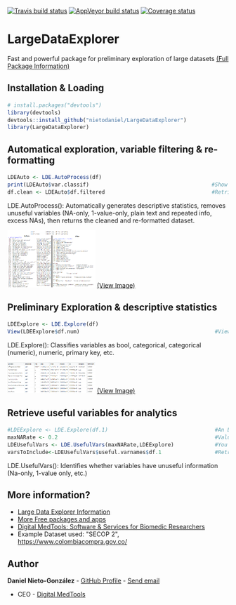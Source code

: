 <!-- badges: start -->
[![Travis build status](https://travis-ci.org/nietodaniel/LargeDataExplorer.svg?branch=master)](https://travis-ci.org/nietodaniel/LargeDataExplorer)
[![AppVeyor build status](https://ci.appveyor.com/api/projects/status/github/nietodaniel/LargeDataExplorer?branch=master&svg=true)](https://ci.appveyor.com/project/nietodaniel/LargeDataExplorer)
[![Coverage status](https://codecov.io/gh/nietodaniel/LargeDataExplorer/branch/master/graph/badge.svg)](https://codecov.io/github/nietodaniel/LargeDataExplorer?branch=master)
<!-- badges: end -->

# LargeDataExplorer

Fast and powerful package for preliminary exploration of large datasets
[(Full Package Information)](http://www.digitalmedtools.com/Freeware/LargeDataExplorer)

## Installation & Loading

``` r
# install.packages("devtools")
library(devtools)
devtools::install_github("nietodaniel/LargeDataExplorer")
library(LargeDataExplorer)
```


## Automatical exploration, variable filtering & re-formatting

``` r
LDEAuto <- LDE.AutoProcess(df)     
print(LDEAuto$var.classif)                                       #Show how the variables were clasiffied
df.clean <- LDEAuto$df.filtered                                  #Retrieve the filtered dataset
```
LDE.AutoProcess(): Automatically generates descriptive statistics, removes unuseful variables (NA-only, 1-value-only, plain text and repeated info, excess NAs), then returns the cleaned and re-formatted dataset.

<img src="https://raw.githubusercontent.com/nietodaniel/LargeDataExplorer/master/images/AutoProcess.png" width="200"> [(View Image)](https://raw.githubusercontent.com/nietodaniel/LargeDataExplorer/master/images/AutoProcess.png)



## Preliminary Exploration & descriptive statistics

``` r
LDEExplore <- LDE.Explore(df)
View(LDEExplore$df.num)                                           #View the descriptive statistics
```
LDE.Explore(): Classifies variables as bool, categorical, categorical (numeric), numeric, primary key, etc.

<img src="https://raw.githubusercontent.com/nietodaniel/LargeDataExplorer/master/images/Explore.png" width="200"> [(View Image)](https://raw.githubusercontent.com/nietodaniel/LargeDataExplorer/master/images/Explore.png)



## Retrieve useful variables for analytics

``` r
#LDEExplore <- LDE.Explore(df.1)                                  #An LDE Exploration must have been performed first
maxNARate <- 0.2                                                  #Values between 0-1
LDEUsefulVars <- LDE.UsefulVars(maxNARate,LDEExplore)             #You can 1 LDEExplore Objects or as many as you want
varsToInclude<-LDEUsefulVars$useful.varnames$df.1                 #Retrieve a string vector with the useful variable names for df.1
```
LDE.UsefulVars(): Identifies whether variables have unuseful information (Na-only, 1-value only, etc.)



## More information?
- [Large Data Explorer Information](http://www.digitalmedtools.com/Freeware/LargeDataExplorer)
- [More Free packages and apps](http://www.digitalmedtools.com/Freeware)
- [Digital MedTools: Software & Services for Biomedic Researchers](http://www.digitalmedtools.com)
- Example Dataset used: "SECOP 2", https://www.colombiacompra.gov.co/

## Author

**Daniel Nieto-González** - [GitHub Profile](https://github.com/nietodaniel) - [Send email](mailto:nieto.daniel221@gmail.com)
* CEO - [Digital MedTools](Http://www.digitalmedtools.com) 

